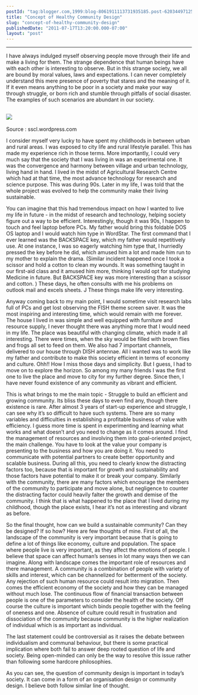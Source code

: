 ```yaml
---
postId: "tag:blogger.com,1999:blog-8061911113731935185.post-6203449712501779466"
title: "Concept of Healthy Community Design"
slug: "concept-of-healthy-community-design"
publishedDate: "2011-07-17T13:20:00.000-07:00"
layout: "post"
---
```


  

****

I have always indulged myself observing people move through their life and
make a living for them. The strange dependence that human beings have with
each other is interesting to observe. But in this strange society, we all are
bound by moral values, laws and expectations. I can never completely
understand this mere presence of poverty that stares and the meaning of it. If
it even means anything to be poor in a society and make your way through
struggle, or born rich and stumble through pitfalls of social disaster. The
examples of such scenarios are abundant in our society.

  

[![](http://sscl.files.wordpress.com/2010/06/groupfacilitation.jpg)](http://sscl.files.wordpress.com/2010/06/groupfacilitation.jpg)  
---  
Source : sscl.wordpress.com  
  
I consider myself very lucky to have spent my childhoods in between urban and
rural areas. I was exposed to city life and rural lifestyle parallel. This has
made my experience rich in those terms. More importantly, I could very much
say that the society that I was living in was an experimental one. It was the
convergence and harmony between village and urban technology, living hand in
hand. I lived in the midst of Agricultural Research Centre which had at that
time, the most advance technology for research and science purpose.  This was
during 90s. Later in my life, I was told that the whole project was evolved to
help the community make their living sustainable.

  

You can imagine that this had tremendous impact on how I wanted to live my
life in future - in the midst of research and technology, helping society
figure out a way to be efficient. Interestingly, though it was 90s, I happen
to touch and feel laptop before PCs. My father would bring this foldable DOS
OS laptop and I would watch him type in WordStar. The first command that I
ever learned was the BACKSPACE key, which my father would repetitively use. At
one instance, I was so eagerly watching him type that, I hurriedly pressed the
key before he did, which amused him a lot and made him run to my mother to
explain the drama. (Similar incident happened once I took a scissor and hold a
cotton to clean my wounds. It was something taught in our first-aid class and
it amused him more, thinking I would opt for studying Medicine in future. But
BACKSPACE key was more interesting than a scissor and cotton. ) These days, he
often consults with me his problems on outlook mail and excels sheets. J
These things make life very interesting.

  

Anyway coming back to my main point, I would sometime visit research labs full
of PCs and get lost observing the FISH theme screen saver. It was the most
inspiring and interesting time, which would remain with me forever. The house
I lived in was simple and well equipped with furniture and resource supply, I
never thought there was anything more that I would need in my life. The place
was beautiful with changing climate, which made it all interesting. There were
times, when the sky would be filled with brown flies and frogs all set to feed
on them. We also had 7 important channels, delivered to our house through DISH
antennae.  All I wanted was to work like my father and contribute to make this
society efficient in terms of economy and culture.  Ohh!! How I miss those
days and simplicity. But I guess, I had to move on to explore the horizon. So
among my many friends I was the first one to live the place and move to city
for my further degree. Since then, I have never found existence of any
community as vibrant and efficient.

  

This is what brings to me the main topic - Struggle to build an efficient and
growing community. Its bliss these days to even find any, though there
existence is rare. After almost 3 years of start-up experience and struggle, I
can see why it’s so difficult to have such systems. There are so many
variables and difficulties in establishing a profitable business of value with
efficiency. I guess more time is spent in experimenting and learning what
works and what doesn’t and you need to change as it comes around. I find the
management of resources and involving them into goal-oriented project, the
main challenge. You have to look at the value your company is presenting to
the business and how you are doing it. You need to communicate with potential
partners to create better opportunity and scalable business. During all this,
you need to clearly know the distracting factors too, because that is
important for growth and sustainability and those factors have potential to
make it or break your company. Similarly with the community, there are many
factors which encourage the members of the community to participate and move
alone, but negligence to counter the distracting factor could heavily falter
the growth and demise of the community. I think that is what happened to the
place that I lived during my childhood, though the place exists, I hear it’s
not as interesting and vibrant as before.

  

So the final thought, how can we build a sustainable community? Can they be
designed? If so how? Here are few thoughts of mine. First of all, the
landscape of the community is very important because that is going to define a
lot of things like economy, culture and population. The space where people
live is very important, as they affect the emotions of people. I believe that
space can affect human’s senses in lot many ways then we can imagine. Along
with landscape comes the important role of resources and there management. A
community is a combination of people with variety of skills and interest,
which can be channelized for betterment of the society. Any rejection of such
human resource could result into migration. Then comes the efficient economy
of the society and how they can be managed without much lose. The continuous
flow of financial transaction between people is one of the parameters to
consider the health of the society. Off course the culture is important which
binds people together with the feeling of oneness and one. Absence of culture
could result in frustration and dissociation of the community because
community is the higher realization of individual which is as important as
individual.

  

The last statement could be controversial as it raises the debate between
individualism and communal behaviour, but there is some practical implication
where both fail to answer deep rooted question of life and society. Being
open-minded can only be the way to resolve this issue rather than following
some hardcore philosophies.

  

As you can see, the question of community design is important in today’s
society. It can come in a form of an organisation design or community design.
I believe both follow similar line of thought.

